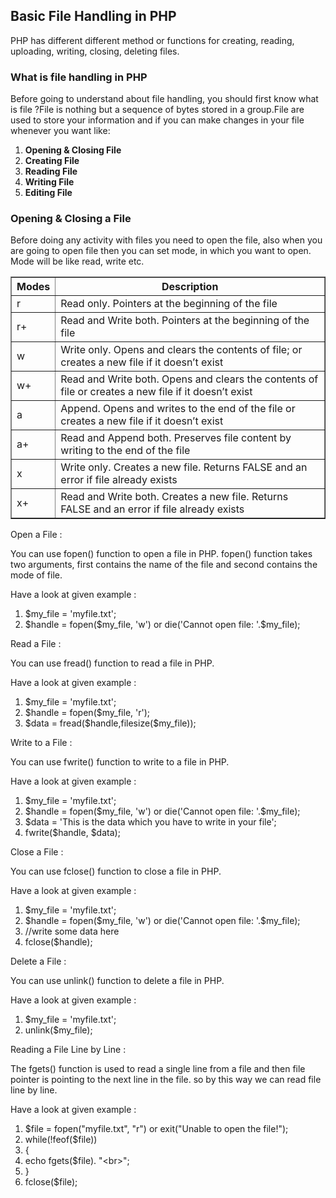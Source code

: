 <h2>Basic File Handling in PHP</h2>

<p>PHP has different different method or functions for creating, reading, uploading, writing, closing, deleting files.</p>

<h3>What is file handling in PHP</h3>

<p>Before going to understand about file handling, you should first know what is file ?File is nothing but a sequence of bytes stored in a group.File are used to store your information and if you can make changes in your file whenever you want like:</p>

<ol>
	<li><strong>Opening &amp; Closing File</strong></li>
	<li><strong>Creating File</strong></li>
	<li><strong>Reading File</strong></li>
	<li><strong>Writing File</strong></li>
	<li><strong>Editing File</strong></li>
</ol>

<h3>Opening &amp; Closing a File</h3>

<p>Before doing any activity with files you need to open the file, also when you are going to open file then you can set mode, in which you want to open. Mode will be like read, write etc.</p>

<table border="1" cellpadding="0" cellspacing="0" style="width:100%">
	<tbody>
		<tr>
			<th>Modes</th>
			<th>Description</th>
		</tr>
		<tr>
			<td>r</td>
			<td>Read only. Pointers at the beginning of the file</td>
		</tr>
		<tr>
			<td>r+</td>
			<td>Read and Write both.&nbsp;Pointers&nbsp;at the beginning of the file</td>
		</tr>
		<tr>
			<td>w</td>
			<td>Write only. Opens and clears the contents of file; or creates a new file if it doesn&rsquo;t exist</td>
		</tr>
		<tr>
			<td>w+</td>
			<td>Read and Write both. Opens and clears the contents of file or creates a new file if it doesn&rsquo;t exist</td>
		</tr>
		<tr>
			<td>a</td>
			<td>Append. Opens and writes to the end of the file or creates a new file if it doesn&rsquo;t exist</td>
		</tr>
		<tr>
			<td>a+</td>
			<td>Read and Append both. Preserves file content by writing to the end of the file</td>
		</tr>
		<tr>
			<td>x</td>
			<td>Write only. Creates a new file. Returns FALSE and an error if file already exists</td>
		</tr>
		<tr>
			<td>x+</td>
			<td>Read and Write both. Creates a new file. Returns FALSE and an error if file already exists</td>
		</tr>
	</tbody>
</table>

<p>Open a File :</p>

<p>You can use fopen() function to open a file in PHP. fopen() function takes two arguments, first contains the name of the file and second contains the mode of file.</p>

<p>Have a look at given example :</p>

<ol>
	<li>$my_file = &#39;myfile.txt&#39;;</li>
	<li>$handle = fopen($my_file, &#39;w&#39;) or die(&#39;Cannot open file: &#39;.$my_file);</li>
</ol>

<p>Read a File :</p>

<p>You can use fread() function to read a file in PHP.</p>

<p>Have a look at given example :</p>

<ol>
	<li>$my_file = &#39;myfile.txt&#39;;</li>
	<li>$handle = fopen($my_file, &#39;r&#39;);</li>
	<li>$data = fread($handle,filesize($my_file));</li>
</ol>

<p>Write to a File :</p>

<p>You can use fwrite() function to write to a file in PHP.</p>

<p>Have a look at given example :</p>

<ol>
	<li>$my_file = &#39;myfile.txt&#39;;</li>
	<li>$handle = fopen($my_file, &#39;w&#39;) or die(&#39;Cannot open file: &#39;.$my_file);</li>
	<li>$data = &#39;This is the data which you have to write in your file&#39;;</li>
	<li>fwrite($handle, $data);</li>
</ol>

<p>Close a File :</p>

<p>You can use fclose() function to close a file in PHP.</p>

<p>Have a look at given example :</p>

<ol>
	<li>$my_file = &#39;myfile.txt&#39;;</li>
	<li>$handle = fopen($my_file, &#39;w&#39;) or die(&#39;Cannot open file: &#39;.$my_file);</li>
	<li>//write some data here</li>
	<li>fclose($handle);</li>
</ol>

<p>Delete a File :</p>

<p>You can use unlink() function to delete a file in PHP.</p>

<p>Have a look at given example :</p>

<ol>
	<li>$my_file = &#39;myfile.txt&#39;;</li>
	<li>unlink($my_file);</li>
</ol>

<p>Reading a File Line by Line :</p>

<p>The fgets() function is used to read a single line from a file and then file pointer is pointing to the next line in the file. so by this way we can read file line by line.</p>

<p>Have a look at given example :</p>

<ol>
	<li>$file = fopen(&quot;myfile.txt&quot;, &quot;r&quot;) or exit(&quot;Unable to open the file!&quot;);</li>
	<li>while(!feof($file))</li>
	<li>{</li>
	<li>echo fgets($file). &quot;&lt;br&gt;&quot;;</li>
	<li>}</li>
	<li>fclose($file);</li>
</ol>
